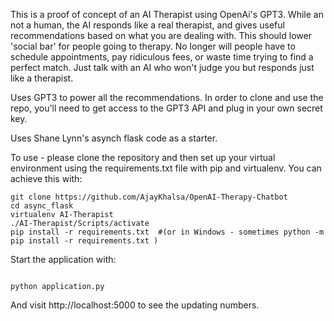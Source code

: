 This is a proof of concept of an AI Therapist using OpenAi's  GPT3. While an not a human, the AI responds like a real therapist, and gives useful recommendations based on what you are dealing with. This should lower 'social bar' for people going to therapy. No longer will people have to schedule appointments, pay ridiculous fees, or waste time trying to find a perfect match. Just talk with an AI who won't judge you but responds just like a therapist. 

Uses GPT3 to power all the recommendations. In order to clone and use the repo, you'll need to get access to the GPT3 API and plug in your own secret key. 

Uses Shane Lynn's asynch flask code as a starter. 

To use - please clone the repository and then set up your virtual environment using the requirements.txt file with pip and virtualenv. You can achieve this with:


    git clone https://github.com/AjayKhalsa/OpenAI-Therapy-Chatbot
    cd async_flask
    virtualenv AI-Therapist
    ./AI-Therapist/Scripts/activate
    pip install -r requirements.txt  #(or in Windows - sometimes python -m pip install -r requirements.txt )



Start the application with:

<code>
python application.py
</code>

And visit http://localhost:5000 to see the updating numbers.
